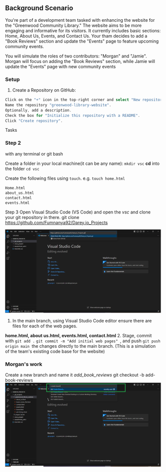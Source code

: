 ## Background Scenario

You're part of a development team tasked with enhancing the website for the "Greenwood Community Library." The website aims to be more engaging and informative for its visitors. It currently includes basic sections: Home, About Us, Events, and Contact Us. Your tham decides to add a "Book Reviews" section and update the "Events" page to feature upcoming community events.

You will simulate the roles of two contributors: "Morgan" and "Jamie". Morgan will focus on adding the "Book Reviews" section, while Jamie will update the "Events" page with new community events

### Setup

1. Create a Repository on GitHub:

``` Go to GitHub and log into your account.
Click on the "+" icon in the top-right corner and select "New repository".
Name the repository "greenwood-library-website".
Optionally, add a description.
Check the box for "Initialize this repository with a README".
Click "Create repository".
```

Tasks
### Step 2
with any terminal or git bash

Create a folder in your local machine(it can be any name): `mkdir vsc`
**cd** into the folder `cd vsc`

Create the following files using `touch`. e.g. `touch home.html`
```
Home.html
about_us.html
contact.html 
events.html
```

Step 3
Open Visual Studio Code (VS Code) and open the *vsc* and clone your git repository in there.
git clone https://github.com/Fumnanya92/Darey.io_Projects

![screenshot of cloneing repository](image/cloning.png)

1. In the main branch, using Visual Studio Code editor ensure there are files for each of the web pages.

**home.html,
about us.html,
events.html,
contact.html**
2. Stage, commit with `git add .` `git commit -m "Add initial web pages" `, and push `git push origin main
`the changes directly to the main branch. (This is a simulation of the team's existing code base for the website)

### Morgan's work
Create a new branch and name it *add_book_reviews* 
git checkout -b add-book-reviews
![screenshot of creating new branch](image/creating_branch.png)


